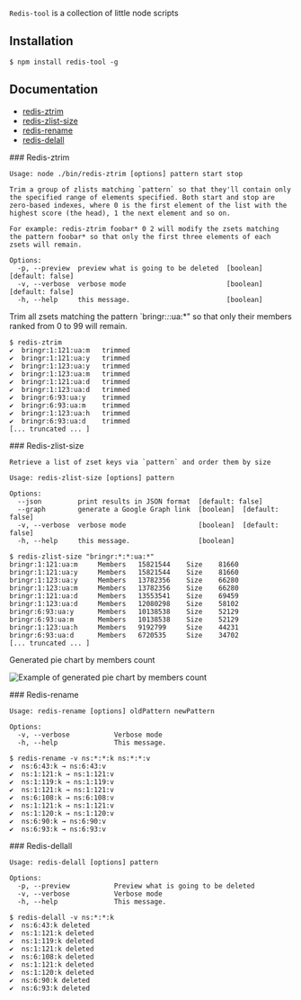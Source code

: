 `Redis-tool` is a collection of little node scripts

## Installation

    $ npm install redis-tool -g

## Documentation

* [redis-ztrim](#ztrim)
* [redis-zlist-size](#zlist-size)
* [redis-rename](#rename)
* [redis-delall](#delall)

<a name="ztrim" />
### Redis-ztrim

```
Usage: node ./bin/redis-ztrim [options] pattern start stop

Trim a group of zlists matching `pattern` so that they'll contain only the specified range of elements specified. Both start and stop are zero-based indexes, where 0 is the first element of the list with the highest score (the head), 1 the next element and so on.

For example: redis-ztrim foobar* 0 2 will modify the zsets matching the pattern foobar* so that only the first three elements of each zsets will remain.

Options:
  -p, --preview  preview what is going to be deleted  [boolean]  [default: false]
  -v, --verbose  verbose mode                         [boolean]  [default: false]
  -h, --help     this message.                        [boolean]
```

Trim all zsets matching the pattern `bringr:*:*:ua:*" so that only their members ranked from 0 to 99 will remain.
```shell
$ redis-ztrim
✔  bringr:1:121:ua:m   trimmed
✔  bringr:1:121:ua:y   trimmed
✔  bringr:1:123:ua:y   trimmed
✔  bringr:1:123:ua:m   trimmed
✔  bringr:1:121:ua:d   trimmed
✔  bringr:1:123:ua:d   trimmed
✔  bringr:6:93:ua:y    trimmed
✔  bringr:6:93:ua:m    trimmed
✔  bringr:1:123:ua:h   trimmed
✔  bringr:6:93:ua:d    trimmed
[... truncated ... ]
```


<a name="zlist-size" />
### Redis-zlist-size

```
Retrieve a list of zset keys via `pattern` and order them by size

Usage: redis-zlist-size [options] pattern

Options:
  --json         print results in JSON format  [default: false]
  --graph        generate a Google Graph link  [boolean]  [default: false]
  -v, --verbose  verbose mode                  [boolean]  [default: false]
  -h, --help     this message.                 [boolean]
```

```shell
$ redis-zlist-size "bringr:*:*:ua:*"
bringr:1:121:ua:m     Members   15821544    Size    81660
bringr:1:121:ua:y     Members   15821544    Size    81660
bringr:1:123:ua:y     Members   13782356    Size    66280
bringr:1:123:ua:m     Members   13782356    Size    66280
bringr:1:121:ua:d     Members   13553541    Size    69459
bringr:1:123:ua:d     Members   12080298    Size    58102
bringr:6:93:ua:y      Members   10138538    Size    52129
bringr:6:93:ua:m      Members   10138538    Size    52129
bringr:1:123:ua:h     Members   9192799     Size    44231
bringr:6:93:ua:d      Members   6720535     Size    34702
[... truncated ... ]
```

Generated pie chart by members count

![Example of generated pie chart by members count](/fgribreau/redis-tool/raw/master/docs/redis-zlist-size-c1.png)

<a name="rename" />
### Redis-rename

```
Usage: redis-rename [options] oldPattern newPattern

Options:
  -v, --verbose           Verbose mode
  -h, --help              This message.
```

```shell
$ redis-rename -v ns:*:*:k ns:*:*:v
✔  ns:6:43:k → ns:6:43:v
✔  ns:1:121:k → ns:1:121:v
✔  ns:1:119:k → ns:1:119:v
✔  ns:1:121:k → ns:1:121:v
✔  ns:6:108:k → ns:6:108:v
✔  ns:1:121:k → ns:1:121:v
✔  ns:1:120:k → ns:1:120:v
✔  ns:6:90:k → ns:6:90:v
✔  ns:6:93:k → ns:6:93:v
```

<a name="delall" />
### Redis-dellall

```
Usage: redis-delall [options] pattern

Options:
  -p, --preview           Preview what is going to be deleted
  -v, --verbose           Verbose mode
  -h, --help              This message.
```

```shell
$ redis-delall -v ns:*:*:k
✔  ns:6:43:k deleted
✔  ns:1:121:k deleted
✔  ns:1:119:k deleted
✔  ns:1:121:k deleted
✔  ns:6:108:k deleted
✔  ns:1:121:k deleted
✔  ns:1:120:k deleted
✔  ns:6:90:k deleted
✔  ns:6:93:k deleted
```
